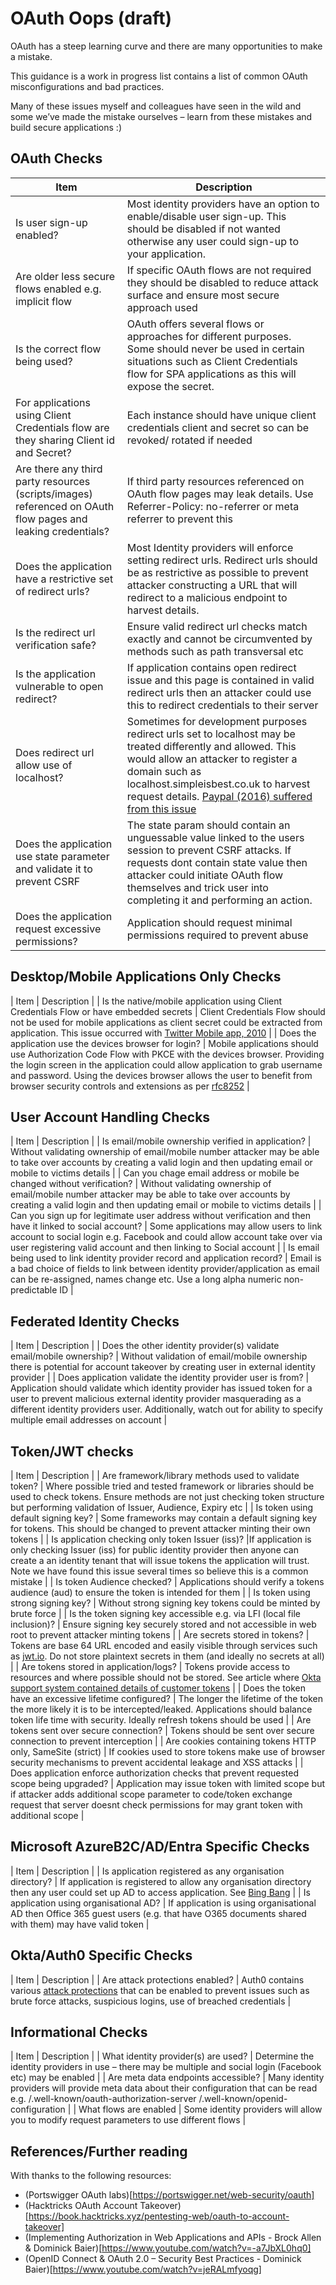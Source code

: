 # OAuth Oops (draft)

OAuth has a steep learning curve and there are many opportunities to make a mistake.

This guidance is a work in progress list contains a list of common OAuth misconfigurations and bad practices.

Many of these issues myself and colleagues have seen in the wild and some we’ve made the mistake ourselves – learn from these mistakes and build secure applications :)

## OAuth Checks

| Item    | Description |
| -------- | ------- |
| Is user sign-up enabled?  | Most identity providers have an option to enable/disable user sign-up. This should be disabled if not wanted otherwise any user could sign-up to your application. |
| Are older less secure flows enabled e.g. implicit flow | If specific OAuth flows are not required they should be disabled to reduce attack surface and ensure most secure approach used |
| Is the correct flow being used?  | OAuth offers several flows or approaches for different purposes. Some should never be used in certain situations such as Client Credentials flow for SPA applications as this will expose the secret. |
| For applications using Client Credentials flow are they sharing Client id and Secret? | Each instance should have unique client credentials client and secret so can be revoked/ rotated if needed |
| Are there any third party resources (scripts/images) referenced on OAuth flow pages and leaking credentials? | If third party resources referenced on OAuth flow pages may leak details. Use Referrer-Policy: no-referrer or meta referrer to prevent this |
| Does the application have a restrictive set of redirect urls? | Most Identity providers will enforce setting redirect urls. Redirect urls should be as restrictive as possible to prevent attacker constructing a URL that will redirect to a malicious endpoint to harvest details. |
| Is the redirect url verification safe? | Ensure valid redirect url checks match exactly and cannot be circumvented by methods such as path transversal etc |
| Is the application vulnerable to open redirect? | If application contains open redirect issue and this page is contained in valid redirect urls then an attacker could use this to redirect credentials to their server |
| Does redirect url allow use of localhost? | Sometimes for development purposes redirect urls set to localhost may be treated differently and allowed. This would allow an attacker to register a domain such as localhost.simpleisbest.co.uk to harvest request details. [Paypal (2016) suffered from this issue](https://www.bleepingcomputer.com/news/security/paypal-removes-magic-word-from-oauth-authentication-procedure/) |
| Does the application use state parameter and validate it to prevent CSRF | The state param should contain an unguessable value linked to the users session to prevent CSRF attacks. If requests dont contain state value then attacker could initiate OAuth flow themselves and trick user into completing it and performing an action. |
| Does the application request excessive permissions? | Application should request minimal permissions required to prevent abuse |


## Desktop/Mobile Applications Only Checks

| Item    | Description |
| Is the native/mobile application using Client Credentials Flow or have embedded secrets | Client Credentials Flow should not be used for mobile applications as client secret could be extracted from application. This issue occurred with [Twitter Mobile app, 2010](https://arstechnica.com/information-technology/2010/09/twitter-a-case-study-on-how-to-do-oauth-wrong/2/) |
| Does the application use the devices browser for login? | Mobile applications should use Authorization Code Flow with PKCE with the devices browser. Providing the login screen in the application could allow application to grab username and password. Using the devices browser allows the user to benefit from browser security controls and extensions as per [rfc8252](https://datatracker.ietf.org/doc/html/rfc8252) |


## User Account Handling Checks

| Item | Description |
| Is email/mobile ownership verified in application? | Without validating ownership of email/mobile number attacker may be able to take over accounts by creating a valid login and then updating email or mobile to victims details |
| Can you chage email address or mobile be changed without verification? | Without validating ownership of email/mobile number attacker may be able to take over accounts by creating a valid login and then updating email or mobile to victims details |
| Can you sign up for legitimate user address without verification and then have it linked to social account? | Some applications may allow users to link account to social login e.g. Facebook and could allow account take over via user registering valid account and then linking to Social account |
| Is email being used to link identity provider record and application record? | Email is a bad choice of fields to link between identity provider/application as email can be re-assigned, names change etc. Use a long alpha numeric non-predictable ID |

## Federated Identity Checks

| Item | Description |
| Does the other identity provider(s) validate email/mobile ownership? | Without validation of email/mobile ownership there is potential for account takeover by creating user in external identity provider |
| Does application validate the identity provider user is from? | Application should validate which identity provider has issued token for a user to prevent malicious external identity provider masquerading as a different identity providers user. Additionally, watch out for ability to specify multiple email addresses on account |


## Token/JWT checks

| Item | Description |
| Are framework/library methods used to validate token? | Where possible tried and tested framework or libraries should be used to check tokens. Ensure methods are not just checking token structure but performing validation of Issuer, Audience, Expiry etc |
| Is token using default signing key? | Some frameworks may contain a default signing key for tokens. This should be changed to prevent attacker minting their own tokens |
| Is application checking only token Issuer (iss)? |If application is only checking Issuer (iss) for public identity provider then anyone can create a an identity tenant that will issue tokens the application will trust. Note we have found this issue several times so believe this is a common mistake |
| Is token Audience checked? | Applications should verify a tokens audience (aud) to ensure the token is intended for them |
| Is token using strong signing key? | Without strong signing key tokens could be minted by brute force |
| Is the token signing key accessible e.g. via LFI (local file inclusion)? | Ensure signing key securely stored and not accessible in web root to prevent attacker minting tokens |
| Are secrets stored in tokens? | Tokens are base 64 URL encoded and easily visible through services such as [jwt.io](http://jwt.io). Do not store plaintext secrets in them (and ideally no secrets at all) |
| Are tokens stored in application/logs? | Tokens provide access to resources and where possible should not be stored. See  article where [Okta support system contained details of customer tokens](https://www.malwarebytes.com/blog/news/2023/11/okta-breach-happened-after-employee-logged-into-personal-google-account) |
| Does the token have an excessive lifetime configured? | The longer the lifetime of the token the more likely it is to be intercepted/leaked. Applications should balance token life time with security. Ideally refresh tokens should be used |
| Are tokens sent over secure connection? | Tokens should be sent over secure connection to prevent interception |
| Are cookies containing tokens HTTP only, SameSite (strict) | If cookies used to store tokens make use of browser security mechanisms to prevent accidental leakage and XSS attacks |
| Does application enforce authorization checks that prevent requested scope being upgraded? | Application may issue token with limited scope but if attacker adds additional scope parameter to code/token exchange request that server doesnt check permissions for may grant token with additional scope |

## Microsoft AzureB2C/AD/Entra Specific Checks

| Item | Description |
| Is application registered as any organisation directory? | If application is registered to allow any organisation directory then any user could set up AD to access application. See [Bing Bang](https://www.wiz.io/blog/azure-active-directory-bing-misconfiguration) |
| Is application using organisational AD? | If application is using organisational AD then Office 365 guest users (e.g. that have O365 documents shared with them) may have valid token |


## Okta/Auth0 Specific Checks

| Item | Description |
| Are attack protections enabled? | Auth0 contains various [attack protections](https://auth0.com/docs/secure/attack-protection) that can be enabled to prevent issues such as brute force attacks, suspicious logins, use of breached credentials  |


## Informational Checks

| Item | Description |
| What identity provider(s) are used? | Determine the identity providers in use – there may be multiple and social login (Facebook etc) may be enabled |
| Are meta data endpoints accessible? | Many identity providers will provide meta data about their configuration that can be read e.g. /.well-known/oauth-authorization-server /.well-known/openid-configuration |
| What flows are enabled | Some identity providers will allow you to modify request parameters to use different flows |


## References/Further reading

With thanks to the following resources:

* (Portswigger OAuth labs)[https://portswigger.net/web-security/oauth]
* (Hacktricks OAuth Account Takeover)[https://book.hacktricks.xyz/pentesting-web/oauth-to-account-takeover]
* (Implementing Authorization in Web Applications and APIs - Brock Allen & Dominick Baier)[https://www.youtube.com/watch?v=-a7JbXL0hq0]
* (OpenID Connect & OAuth 2.0 – Security Best Practices - Dominick Baier)[https://www.youtube.com/watch?v=jeRALmfyoqg]
